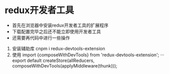 # redux开发者工具
* 首先在浏览器中安装redux开发者工具的扩展程序
* 下载配置完毕之后还不能立即使用开发者工具
* 还需要再代码中进行一些操作

1. 安装辅助库
   cnpm i redux-devtools-extension
2. 使用
    import {composeWithDevTools} from 'redux-devtools-extension';
    ···
    export default createStore(allReducers, composeWithDevTools(applyMiddleware(thunk)));

